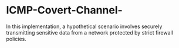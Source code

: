 # ICMP-Covert-Channel-
In this implementation,  a hypothetical  scenario involves securely transmitting sensitive data from a network protected by strict firewall policies.
